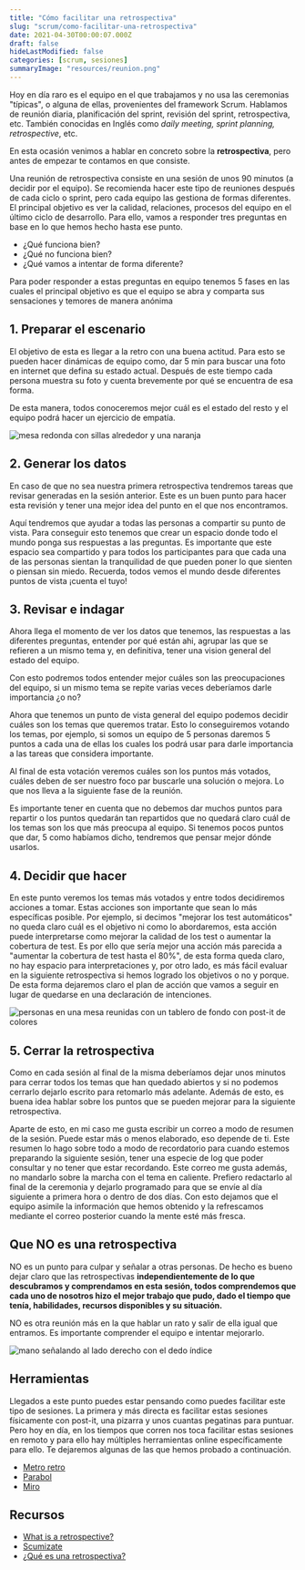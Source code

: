 ```yaml
---
title: "Cómo facilitar una retrospectiva"
slug: "scrum/como-facilitar-una-retrospectiva"
date: 2021-04-30T00:00:07.000Z
draft: false
hideLastModified: false
categories: [scrum, sesiones]
summaryImage: "resources/reunion.png"
---
```


Hoy en día raro es el equipo en el que trabajamos y no usa las ceremonias "típicas", o alguna de ellas, provenientes del framework Scrum. Hablamos de reunión diaria, planificación del sprint, revisión del sprint, retrospectiva, etc. También conocidas en Inglés como *daily meeting, sprint planning, retrospective*, etc.

En esta ocasión venimos a hablar en concreto sobre la **retrospectiva**, pero antes de empezar te contamos en que consiste.

Una reunión de retrospectiva consiste en una sesión de unos 90 minutos (a decidir por el equipo). Se recomienda hacer este tipo de reuniones después de cada ciclo o sprint, pero cada equipo las gestiona de formas diferentes. El principal objetivo es ver la calidad, relaciones, procesos del equipo en el último ciclo de desarrollo. Para ello, vamos a responder tres preguntas en base en lo que hemos hecho hasta ese punto.

- ¿Qué funciona bien?
- ¿Qué no funciona bien?
- ¿Qué vamos a intentar de forma diferente?

Para poder responder a estas preguntas en equipo tenemos 5 fases en las cuales el principal objetivo es que el equipo se abra y comparta sus sensaciones y temores de manera anónima

## 1. Preparar el escenario

El objetivo de esta es llegar a la retro con una buena actitud. Para esto se pueden hacer dinámicas de equipo como, dar 5 min para buscar una foto en internet que defina su estado actual. Después de este tiempo cada persona muestra su foto y cuenta brevemente por qué se encuentra de esa forma.

De esta manera, todos conoceremos mejor cuál es el estado del resto y el equipo podrá hacer un ejercicio de empatía.

![mesa redonda con sillas alrededor y una naranja](/images/posts/scrum/mesa.png)

## 2. Generar los datos

En caso de que no sea nuestra primera retrospectiva tendremos tareas que revisar generadas en la sesión anterior. Este es un buen punto para hacer esta revisión y tener una mejor idea del punto en el que nos encontramos.

Aquí tendremos que ayudar a todas las personas a compartir su punto de vista. Para conseguir esto tenemos que crear un espacio donde todo el mundo ponga sus respuestas a las preguntas. Es importante que este espacio sea compartido y para todos los participantes para que cada una de las personas sientan la tranquilidad de que pueden poner lo que sienten o piensan sin miedo. Recuerda, todos vemos el mundo desde diferentes puntos de vista ¡cuenta el tuyo!

## 3. Revisar e indagar

Ahora llega el momento de ver los datos que tenemos, las respuestas a las diferentes preguntas, entender por qué están ahi, agrupar las que se refieren a un mismo tema y, en definitiva, tener una vision general del estado del equipo.

Con esto podremos todos entender mejor cuáles son las preocupaciones del equipo, si un mismo tema se repite varias veces deberíamos darle importancia ¿o no?

Ahora que tenemos un punto de vista general del equipo podemos decidir cuáles son los temas que queremos tratar. Esto lo conseguiremos votando los temas, por ejemplo, si somos un equipo de 5 personas daremos 5 puntos a cada una de ellas los cuales los podrá usar para darle importancia a las tareas que considera importante.

Al final de esta votación veremos cuáles son los puntos más votados, cuáles deben de ser nuestro foco par buscarle una solución o mejora. Lo que nos lleva a la siguiente fase de la reunión.

Es importante tener en cuenta que no debemos dar muchos puntos para repartir o los puntos quedarán tan repartidos que no quedará claro cuál de los temas son los que más preocupa al equipo. Si tenemos pocos puntos que dar, 5 como habíamos dicho, tendremos que pensar mejor dónde usarlos.

## 4. Decidir que hacer

En este punto veremos los temas más votados y entre todos decidiremos acciones a tomar. Estas acciones son importante que sean lo más específicas posible. Por ejemplo, si decimos "mejorar los test automáticos" no queda claro cuál es el objetivo ni como lo abordaremos, esta acción puede interpretarse como mejorar la calidad de los test o aumentar la cobertura de test. Es por ello que sería mejor una acción más parecida a "aumentar la cobertura de test hasta el 80%", de esta forma queda claro, no hay espacio para interpretaciones y, por otro lado, es más fácil evaluar en la siguiente retrospectiva si hemos logrado los objetivos o no y porque. De esta forma dejaremos claro el plan de acción que vamos a seguir en lugar de quedarse en una declaración de intenciones.

![personas en una mesa reunidas con un tablero de fondo con post-it de colores](/images/posts/scrum/reunion.png)

## 5. Cerrar la retrospectiva

Como en cada sesión al final de la misma deberíamos dejar unos minutos para cerrar todos los temas que han quedado abiertos y si no podemos cerrarlo dejarlo escrito para retomarlo más adelante. Además de esto, es buena idea hablar sobre los puntos que se pueden mejorar para la siguiente retrospectiva.

Aparte de esto, en mi caso me gusta escribir un correo a modo de resumen de la sesión. Puede estar más o menos elaborado, eso depende de ti. Este resumen lo hago sobre todo a modo de recordatorio para cuando estemos preparando la siguiente sesión, tener una especie de log que poder consultar y no tener que estar recordando. Este correo me gusta además, no mandarlo sobre la marcha con el tema en caliente. Prefiero redactarlo al final de la ceremonia y dejarlo programado para que se envíe al día siguiente a primera hora o dentro de dos días. Con esto dejamos que el equipo asimile la información que hemos obtenido y la refrescamos mediante el correo posterior cuando la mente esté más fresca.

## Que NO es una retrospectiva

NO es un punto para culpar y señalar a otras personas. De hecho es bueno dejar claro que las retrospectivas **independientemente de lo que descubramos y comprendamos en esta sesión, todos comprendemos que cada uno de nosotros hizo el mejor trabajo que pudo, dado el tiempo que tenía, habilidades, recursos disponibles y su situación.**

NO es otra reunión más en la que hablar un rato y salir de ella igual que entramos. Es importante comprender el equipo e intentar mejorarlo.

![mano señalando al lado derecho con el dedo índice](/images/posts/scrum/dedo.png)

## Herramientas

Llegados a este punto puedes estar pensando como puedes facilitar este tipo de sesiones. La primera y más directa es facilitar estas sesiones físicamente con post-it, una pizarra y unos cuantas pegatinas para puntuar. Pero hoy en día, en los tiempos que corren nos toca facilitar estas sesiones en remoto y para ello hay múltiples herramientas online específicamente para ello. Te dejaremos algunas de las que hemos probado a continuación.

- [Metro retro](https://metroretro.io/)
- [Parabol](https://www.parabol.co/)
- [Miro](https://miro.com/)

## Recursos

- [What is a retrospective?](https://retromat.org/blog/what-is-a-retrospective)
- [Scumizate](http://scrumizate.com/post/28/cmo-hacer-una-reunin-retrospectiva-muy-productiva)
- [¿Qué es una retrospectiva?](https://medium.com/kleer/qu%C3%A9-es-una-retrospectiva-a191bc822468)
